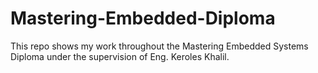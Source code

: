 # Mastering-Embedded-Diploma
This repo shows my work throughout the Mastering Embedded Systems Diploma under the supervision of Eng. Keroles Khalil.
